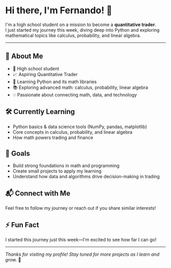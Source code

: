 # Hi there, I'm Fernando! 👋

I'm a high school student on a mission to become a **quantitative trader**.  
I just started my journey this week, diving deep into Python and exploring mathematical topics like calculus, probability, and linear algebra.

---

## 🚀 About Me
- 🏫 High school student
- 📈 Aspiring Quantitative Trader
- 🐍 Learning Python and its math libraries
- 📚 Exploring advanced math: calculus, probability, linear algebra
- 💡 Passionate about connecting math, data, and technology

## 🛠️ Currently Learning
- Python basics & data science tools (NumPy, pandas, matplotlib)
- Core concepts in calculus, probability, and linear algebra
- How math powers trading and finance

## 🎯 Goals
- Build strong foundations in math and programming
- Create small projects to apply my learning
- Understand how data and algorithms drive decision-making in trading

## 📬 Connect with Me
Feel free to follow my journey or reach out if you share similar interests!
<!-- Add social links here if you want, e.g. LinkedIn, Twitter, etc. -->

## ⚡ Fun Fact
I started this journey just this week—I'm excited to see how far I can go!

---

_Thanks for visiting my profile! Stay tuned for more projects as I learn and grow._ 🚀
